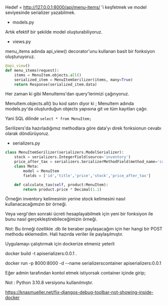 Hedef = http://127.0.0.1:8000/api/menu-items/ 'i keşfetmek ve model seviyesinde serializer yazabilmek.

* models.py

Artık efektif bir şekilde model oluşturabiliyoruz.

* views.py

menu_items adında api_view() decorator'unu kullanan basit bir fonksiyon oluşturuyoruz.

```python
@api_view()
def menu_items(request):
    items = MenuItem.objects.all()
    serialized_item = MenuItemSerilizer(items, many=True)
    return Response(serialized_item.data)
```
Her zaman ki gibi MenuItems'dan query'lerimizi çağırıyoruz.

MenuItem.objects.all() bu kod satırı diyor ki ; MenuItem adında models.py'da oluşturduğun objects yapısına git ve tüm kayıtları çağır.

Yani SQL dilinde  ``` select * from MenuItem; ```

Serilizers'da hazırladığımız methodlara göre data'yı direk fonksionun cevabı olarak döndürüyoruz.

* serializers.py

```python
class MenuItemSerilizer(serializers.ModelSerializer):
    stock = serializers.IntegerField(source='inventory')
    price_after_tax = serializers.SerializerMethodField(method_name='calculate_tax')
    class Meta:
        model = MenuItem
        fields = ['id','title','price','stock','price_after_tax']

    def calculate_tax(self, product:MenuItem):
        return product.price * Decimal(1.1)
```

Örneğin inventory kelimesinin yerine stock kelimesini nasıl kullanacacağımızın bir örneği.

Veya vergi'den sonraki ücreti hesaplayabilmek için yeni bir fonksiyon ile bunu nasıl gerçekleştirebileceğimizin örneği.

Not: Bu örneği özellikle .db ile beraber paylaşacağım için her hangi bir POST methodu eklemedim. Hali hazırda veriler ile paylaşılmıştır.

Uygulamayı çalıştırmak için dockerize etmeniz yeterli

docker build -t apiserializers:0.0.1 .

docker run -p 8000:8000 -d --name serializerscontainer apiserializers:0.0.1

Eğer admin tarafından kontol etmek istiyorsak container içinde girip;

Not : Python 3.10.8 versiyonu kullanılmıştır.

https://knasmueller.net/fix-djangos-debug-toolbar-not-showing-inside-docker